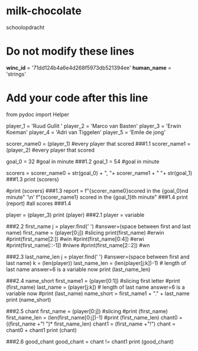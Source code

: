 # milk-chocolate
 schoolopdracht

# Do not modify these lines
__winc_id__ = '71dd124b4a6e4d268f5973db521394ee'
__human_name__ = 'strings'

# Add your code after this line


from pydoc import Helper


player_1 = 'Ruud Gullit '
player_2 = 'Marco van Basten'
player_3 = 'Erwin Koeman'
player_4 = 'Adri van Tiggelen'
player_5 = 'Emile de jong'


scorer_name0 = (player_1) #every player that scored ###1.1
scorer_name1 = (player_2) #every player that scored

goal_0 = 32 #goal in minute  ###1.2
goal_1 = 54 #goal in minute


scorers = scorer_name0 + str(goal_0) + ", "+ scorer_name1 + " "+ str(goal_1) ###1.3
print (scorers)

#print (scorers)  ###1.3
report = f"{scorer_name0}scored in the {goal_0}nd minute" '\n' f"{scorer_name1} scored in the {goal_1}th minute"  ###1.4
print (report) #all scores  ###1.4

player = (player_3)
print (player) ###2.1  player = variable

###2.2 first_name
j = player.find(' ') #answer=(space between first and last name)
first_name = (player[0:j]) #slicing
print(first_name) #erwin
#print(first_name[2:]) #win
#print(first_name[0:4]) #erwi
#print(first_name[::-1]) #niwre
#print(first_name[2::2]) #wn

###2.3 last_name_len
j = player.find(' ') #answer=(space between first and last name)
k = (len(player))
last_name_len = (len(player[j:k])-1) # length of last name answer=6 is a variable now
print (last_name_len)

###2.4 name_short
first_name1 = (player[0:1]) #slicing first letter
#print (first_name)
last_name = (player[j:k]) # length of last name answer=6 is a variable now
#print (last_name)
name_short = first_name1 + "." + last_name
print (name_short)

###2.5 chant
first_name = (player[0:j]) #slicing
#print (first_name)
first_name_len = (len(first_name[0:j])-1)
#print (first_name_len)
chant0 = ((first_name +"! ")* first_name_len)
chant1 = (first_name +"!")
chant =  chant0 + chant1
print (chant)

###2.6 good_chant
good_chant = chant != chant1
print (good_chant)